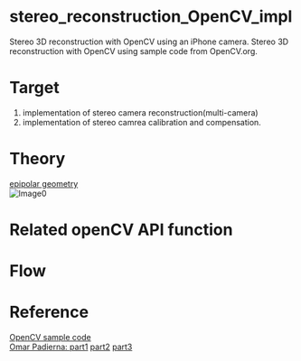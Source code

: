 # stereo_reconstruction_OpenCV_impl #
Stereo 3D reconstruction with OpenCV using an iPhone camera.
Stereo 3D reconstruction with OpenCV using sample code from OpenCV.org.

# Target #
1. implementation of stereo camera reconstruction(multi-camera)
2. implementation of stereo camrea calibration and compensation.

# Theory #
[epipolar geometry](https://en.wikipedia.org/wiki/Epipolar_geometry)
<br>![Image0](https://pic.pimg.tw/silverwind1982/1472199756-4228555464_n.png)

# Related openCV API function #

# Flow # 

# Reference #
[OpenCV sample code](https://docs.opencv.org/master/dd/d53/tutorial_py_depthmap.html)
<br>
[Omar Padierna: ](https://medium.com/@omar.ps16)
[part1](https://becominghuman.ai/stereo-3d-reconstruction-with-opencv-using-an-iphone-camera-part-i-c013907d1ab5)
[part2](https://medium.com/@omar.ps16/stereo-3d-reconstruction-with-opencv-using-an-iphone-camera-part-ii-77754b58bfe0)
[part3](https://medium.com/@omar.ps16/stereo-3d-reconstruction-with-opencv-using-an-iphone-camera-part-iii-95460d3eddf0)

